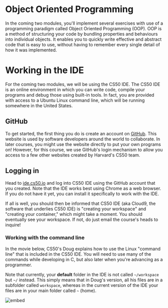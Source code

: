 # Object Oriented Programming

In the coming two modules, you'll implement several exercises with use of a programming paradigm called Object Oriented Programming (OOP). OOP is a method of structuring your code by bundling properties and behaviours into individual objects. It enables you to quickly write effective and abstract code that is easy to use, without having to remember every single detail of how it was implemented.

# Working in the IDE

For the coming two modules, we will be using the CS50 IDE. The CS50 IDE is an online environment in which you can write code, compile your programs and debug those using built-in tools. In fact, you are provided with access to a Ubuntu Linux command line, which will be running somewhere in the United States.

## GitHub

To get started, the first thing you do is create an account on [GitHub](https://github.com/join). This website is used by software developers around the world to collaborate. In later courses, you might use the website directly to put your own programs on! However, for this course, we use GitHub's login mechanism to allow you access to a few other websites created by Harvard's CS50 team.

## Logging in

Head to [ide.cs50.io](https://ide.cs50.io/) and log into CS50 IDE using the GitHub account that you created. Note that the IDE works best using Chrome as a web browser. If you do not have it yet, you can install it specifically to work with the IDE.

If all is well, you should then be informed that CS50 IDE (aka Cloud9, the software that underlies CS50 IDE) is "creating your workspace" and "creating your container," which might take a moment. You should eventually see your workspace. If not, do just email the course's heads to inquire!

### Working with the command line

In the movie below, CS50's Doug explains how to use the Linux "command line" that is included in the CS50 IDE. You will need to use many of the commands while developing in C, but also later when you're advancing as a programmer.

Note that currently, your **default** folder in the IDE is not called `~/workspace` but `~/` instead. This simply means that in Doug's version, all his files are in a subfolder called `workspace`, whereas in the current version of the IDE your files are in your main folder called `~` (home).

![embed](https://www.youtube.com/embed/BnJ013X02b8)
